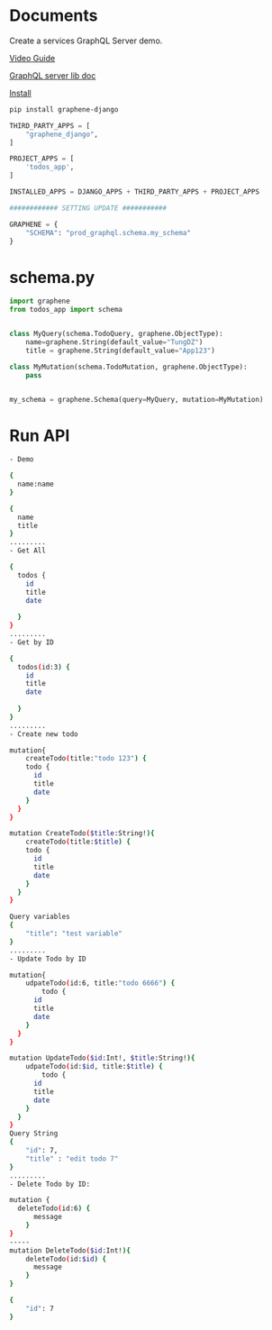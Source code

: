 # Documents
Create a services GraphQL Server demo.

[Video Guide]( https://www.youtube.com/watch?v=vtXmOWltHAM&list=PLsC9YeVUTz3-YuHLkA2Kx5TqaPEHioldV)

[GraphQL server lib doc](https://docs.graphene-python.org/projects/django/en/latest/)

[Install](https://docs.graphene-python.org/projects/django/en/latest/installation/)

```bash
pip install graphene-django
```

```python
THIRD_PARTY_APPS = [
    "graphene_django",
]

PROJECT_APPS = [
    'todos_app',
]

INSTALLED_APPS = DJANGO_APPS + THIRD_PARTY_APPS + PROJECT_APPS

############ SETTING UPDATE ###########

GRAPHENE = {
    "SCHEMA": "prod_graphql.schema.my_schema"
}
```

# schema.py

```python
import graphene
from todos_app import schema


class MyQuery(schema.TodoQuery, graphene.ObjectType):
    name=graphene.String(default_value="TungDZ")
    title = graphene.String(default_value="App123")

class MyMutation(schema.TodoMutation, graphene.ObjectType):
    pass


my_schema = graphene.Schema(query=MyQuery, mutation=MyMutation)
```

# Run API
```bash
- Demo

{
  name:name
}

{
  name
  title
}
.........
- Get All

{
  todos {
    id
    title
    date
    
  }
}
.........
- Get by ID

{
  todos(id:3) {
    id
    title
    date
    
  }
}
.........
- Create new todo

mutation{
	createTodo(title:"todo 123") {
    todo {
      id
      title
      date
    }
  }  
}

mutation CreateTodo($title:String!){
	createTodo(title:$title) {
    todo {
      id
      title
      date
    }
  }  
}

Query variables
{
    "title": "test variable"
}
.........
- Update Todo by ID

mutation{
	udpateTodo(id:6, title:"todo 6666") {
		todo {
      id
      title
      date
    }
  }  
}

mutation UpdateTodo($id:Int!, $title:String!){
	udpateTodo(id:$id, title:$title) {
		todo {
      id
      title
      date
    }
  }  
}
Query String
{
    "id": 7,
    "title" : "edit todo 7"
}
.........
- Delete Todo by ID:

mutation {
  deleteTodo(id:6) {
      message
    }
}
-----
mutation DeleteTodo($id:Int!){
	deleteTodo(id:$id) {
      message
    }
} 

{
    "id": 7
}
```
